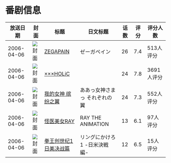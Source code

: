 # 番剧信息

|放送日期|封面|标题|日文标题|话数|评分|评分人数|
|---|---|---|---|---|---|---|
|2006-04-06|![封面](https://lain.bgm.tv/pic/cover/c/a1/d5/1147_DzZQ5.jpg)|[ZEGAPAIN](https://bangumi.tv/subject/1147)|ゼーガペイン|26|7.4|513人评分|
|2006-04-06|![封面](https://lain.bgm.tv/pic/cover/c/fc/79/2439_9R0oU.jpg)|[×××HOLiC](https://bangumi.tv/subject/2439)||24|7.8|3691人评分|
|2006-04-06|![封面](https://lain.bgm.tv/pic/cover/c/21/7d/9605_LpnL0.jpg)|[我的女神 缤纷之翼](https://bangumi.tv/subject/9605)|ああっ女神さまっ それぞれの翼|24|7.3|552人评分|
|2006-04-06|![封面](https://lain.bgm.tv/pic/cover/c/31/91/20529_8CNZ8.jpg)|[怪医美女RAY](https://bangumi.tv/subject/20529)|RAY THE ANIMATION|13|6.1|97人评分|
|2006-04-06|![封面](https://lain.bgm.tv/pic/cover/c/e8/87/75520_dgSMs.jpg)|[拳王创世纪1 日美决战篇](https://bangumi.tv/subject/75520)|リングにかけろ1 -日米決戦編-|12|6.5|15人评分|

